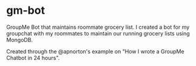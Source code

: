 # gm-bot
GroupMe Bot that maintains roommate grocery list.
I created a bot for my groupchat with my roommates to maintain our running grocery lists using MongoDB.

Created through the @apnorton's example on "How I wrote a GroupMe Chatbot in 24 hours".
